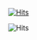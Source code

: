 [![Hits](https://hits.seeyoufarm.com/api/count/incr/badge.svg?url=https%3A%2F%2Fgithub.com%2Fgjbae1212%2Fhit-counter&count_bg=%23579FBA&title_bg=%23527CAE&icon=wii.svg&icon_color=%23E7E7E7&title=PHIGHTERS%21&edge_flat=false)](https://hits.seeyoufarm.com)


![Hits](https://media1.tenor.com/m/TSGN_vmXHccAAAAd/phighting-phighting-valk.gif) 


